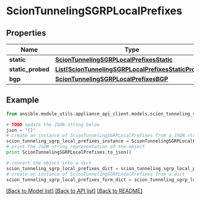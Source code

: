 # ScionTunnelingSGRPLocalPrefixes


## Properties
Name | Type | Description | Notes
------------ | ------------- | ------------- | -------------
**static** | [**ScionTunnelingSGRPLocalPrefixesStatic**](ScionTunnelingSGRPLocalPrefixesStatic.md) |  | 
**static_probed** | [**List[ScionTunnelingSGRPLocalPrefixesStaticProbed]**](ScionTunnelingSGRPLocalPrefixesStaticProbed.md) |  | 
**bgp** | [**ScionTunnelingSGRPLocalPrefixesBGP**](ScionTunnelingSGRPLocalPrefixesBGP.md) |  | 

## Example

```python
from ansible.module_utils.appliance_api_client.models.scion_tunneling_sgrp_local_prefixes import ScionTunnelingSGRPLocalPrefixes

# TODO update the JSON string below
json = "{}"
# create an instance of ScionTunnelingSGRPLocalPrefixes from a JSON string
scion_tunneling_sgrp_local_prefixes_instance = ScionTunnelingSGRPLocalPrefixes.from_json(json)
# print the JSON string representation of the object
print ScionTunnelingSGRPLocalPrefixes.to_json()

# convert the object into a dict
scion_tunneling_sgrp_local_prefixes_dict = scion_tunneling_sgrp_local_prefixes_instance.to_dict()
# create an instance of ScionTunnelingSGRPLocalPrefixes from a dict
scion_tunneling_sgrp_local_prefixes_form_dict = scion_tunneling_sgrp_local_prefixes.from_dict(scion_tunneling_sgrp_local_prefixes_dict)
```
[[Back to Model list]](../README.md#documentation-for-models) [[Back to API list]](../README.md#documentation-for-api-endpoints) [[Back to README]](../README.md)


